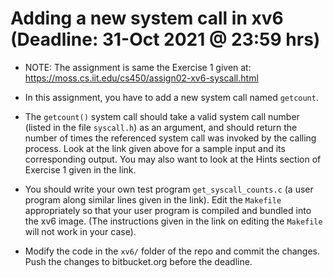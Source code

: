 # Adding a new system call in xv6 (Deadline: 31-Oct 2021 @ 23:59 hrs)

-   NOTE: The assignment is same the Exercise 1 given at: <https://moss.cs.iit.edu/cs450/assign02-xv6-syscall.html>

-   In this assignment, you have to add a new system call named `getcount`.

-   The `getcount()` system call should take a valid system call number (listed in
    the file `syscall.h`) as an argument, and should return the number of times the
    referenced system call was invoked by the calling process. Look at the link
    given above for a sample input and its corresponding output. You may also want
    to look at the Hints section of Exercise 1 given in the link.

-   You should write your own test program `get_syscall_counts.c` (a user program
    along similar lines given in the link). Edit the `Makefile` appropriately so
    that your user program is compiled and bundled into the xv6 image. (The
    instructions given in the link on editing the `Makefile` will not work in your
    case).
    
-   Modify the code in the `xv6/` folder of the repo and commit the changes.
    Push the changes to bitbucket.org before the deadline. 

